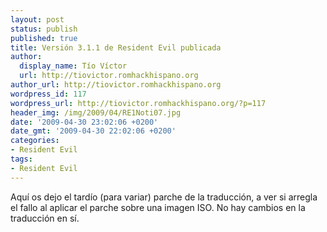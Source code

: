 ```yaml
---
layout: post
status: publish
published: true
title: Versión 3.1.1 de Resident Evil publicada
author:
  display_name: Tío Víctor
  url: http://tiovictor.romhackhispano.org
author_url: http://tiovictor.romhackhispano.org
wordpress_id: 117
wordpress_url: http://tiovictor.romhackhispano.org/?p=117
header_img: /img/2009/04/RE1Noti07.jpg
date: '2009-04-30 23:02:06 +0200'
date_gmt: '2009-04-30 22:02:06 +0200'
categories:
- Resident Evil
tags:
- Resident Evil
---
```

Aquí os dejo el tardío (para variar) parche de la traducción, a ver si arregla el fallo al aplicar el parche sobre una imagen ISO. No hay cambios en la traducción en sí.
